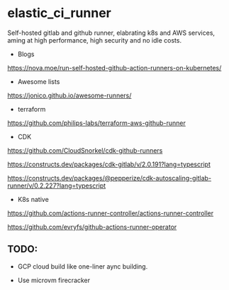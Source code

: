 # elastic_ci_runner

Self-hosted gitlab and github runner, elabrating k8s and AWS services, aming at high performance, high security and no idle costs.

- Blogs

https://nova.moe/run-self-hosted-github-action-runners-on-kubernetes/

- Awesome lists

https://jonico.github.io/awesome-runners/

- terraform

https://github.com/philips-labs/terraform-aws-github-runner

- CDK 

https://github.com/CloudSnorkel/cdk-github-runners

https://constructs.dev/packages/cdk-gitlab/v/2.0.191?lang=typescript

https://constructs.dev/packages/@pepperize/cdk-autoscaling-gitlab-runner/v/0.2.227?lang=typescript

- K8s native

https://github.com/actions-runner-controller/actions-runner-controller

https://github.com/evryfs/github-actions-runner-operator


## TODO:

- GCP cloud build like one-liner aync building.

- Use microvm firecracker



